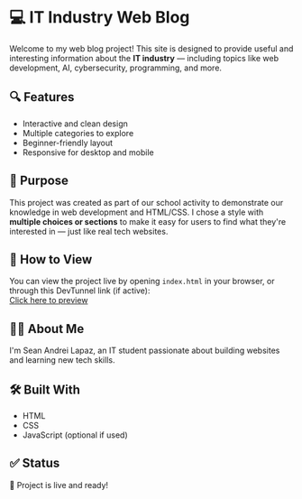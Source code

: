 # 💻 IT Industry Web Blog

Welcome to my web blog project! This site is designed to provide useful and interesting information about the **IT industry** — including topics like web development, AI, cybersecurity, programming, and more.

## 🔍 Features

- Interactive and clean design
- Multiple categories to explore
- Beginner-friendly layout
- Responsive for desktop and mobile

## 🎯 Purpose

This project was created as part of our school activity to demonstrate our knowledge in web development and HTML/CSS. I chose a style with **multiple choices or sections** to make it easy for users to find what they're interested in — just like real tech websites.

## 📁 How to View

You can view the project live by opening `index.html` in your browser, or through this DevTunnel link (if active):  
[Click here to preview](https://5pg7rl82-5501.asse.devtunnels.ms/)

## 🙋‍♂️ About Me

I'm Sean Andrei Lapaz, an IT student passionate about building websites and learning new tech skills.

## 🛠️ Built With

- HTML
- CSS
- JavaScript (optional if used)

## ✅ Status

🚀 Project is live and ready!

